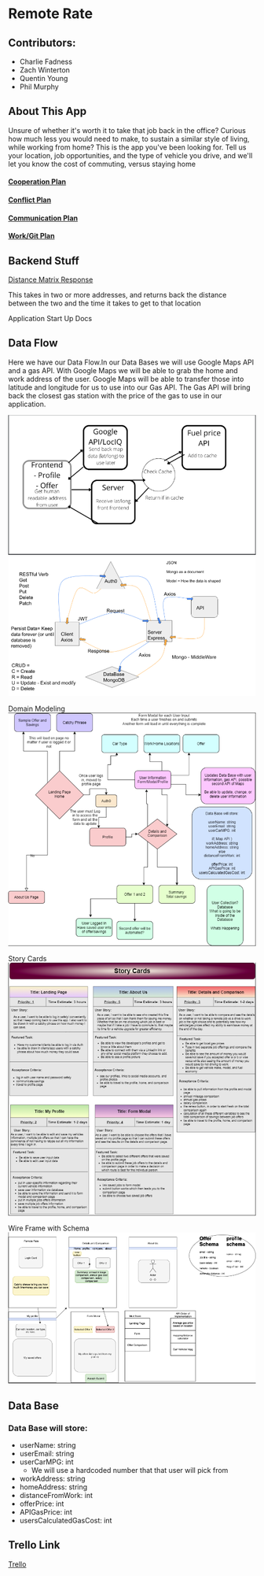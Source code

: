# Remote Rate

## Contributors:

* Charlie Fadness
* Zach Winterton
* Quentin Young
* Phil Murphy

## About This App

Unsure of whether it's worth it to take that job back in the office? Curious how much less you would need to make, to sustain a similar style of living, while working from home? This is the app you've been looking for. Tell us your location, job opportunities, and the type of vehicle you drive, and we'll let you know the cost of commuting, versus staying home

#### [Cooperation Plan](Administrivia/CooperationPlan.md)

#### [Conflict Plan](Administrivia/ConflictPlan.md)

#### [Communication Plan](Administrivia/CommunicationPlan.md)

#### [Work/Git Plan](Administrivia/WorkPlan_Git.md)


## Backend Stuff

[Distance Matrix Response](https://developers.google.com/maps/documentation/distance-matrix/overview#distance-matrix-responses)

This takes in two or more addresses, and returns back the distance between the two and the time it takes to get to that location

Application Start Up Docs

## Data Flow

Here we have our Data Flow.In our Data Bases we will use Google Maps API and a gas API. With Google Maps we will be able to grab the home and work address of the user. Google Maps will be able to transfer those into latitude and longitude for us to use into our Gas API. The Gas API will bring back the closest gas station with the price of the gas to use in our application.

![Data Flow](img/DataBaseSchema.png)
![Data Flow With Database](img/domainModelingDataBase.png)

Domain Modeling
![UML](img/DomainModeling.png)

Story Cards
![Story Cards](img/storyCardsRemoteRate.png)

Wire Frame with Schema
![Wire Frame](img/wireFrameRemoteRate.png)

## Data Base

### Data Base will store:

- userName: string
- userEmail: string
- userCarMPG: int
  - We will use a hardcoded number that that user will pick from
- workAddress: string
- homeAddress: string
- distanceFromWork: int
- offerPrice: int
- APIGasPrice: int
- usersCalculatedGasCost: int

## Trello Link

[Trello](https://trello.com/b/zcszi1ZW/remote-rate)
